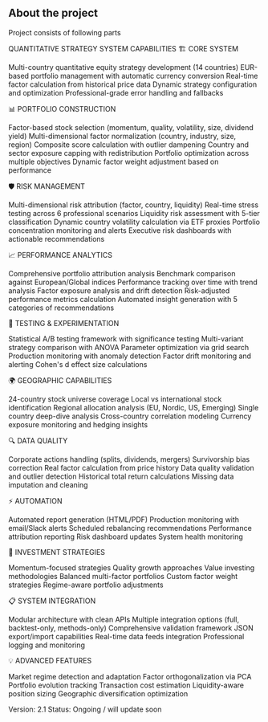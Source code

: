 ## About the project

Project consists of following parts

QUANTITATIVE STRATEGY SYSTEM CAPABILITIES
🏗 CORE SYSTEM

Multi-country quantitative equity strategy development (14 countries)
EUR-based portfolio management with automatic currency conversion
Real-time factor calculation from historical price data
Dynamic strategy configuration and optimization
Professional-grade error handling and fallbacks

📊 PORTFOLIO CONSTRUCTION

Factor-based stock selection (momentum, quality, volatility, size, dividend yield)
Multi-dimensional factor normalization (country, industry, size, region)
Composite score calculation with outlier dampening
Country and sector exposure capping with redistribution
Portfolio optimization across multiple objectives
Dynamic factor weight adjustment based on performance

🛡 RISK MANAGEMENT

Multi-dimensional risk attribution (factor, country, liquidity)
Real-time stress testing across 6 professional scenarios
Liquidity risk assessment with 5-tier classification
Dynamic country volatility calculation via ETF proxies
Portfolio concentration monitoring and alerts
Executive risk dashboards with actionable recommendations

📈 PERFORMANCE ANALYTICS

Comprehensive portfolio attribution analysis
Benchmark comparison against European/Global indices
Performance tracking over time with trend analysis
Factor exposure analysis and drift detection
Risk-adjusted performance metrics calculation
Automated insight generation with 5 categories of recommendations

🧪 TESTING & EXPERIMENTATION

Statistical A/B testing framework with significance testing
Multi-variant strategy comparison with ANOVA
Parameter optimization via grid search
Production monitoring with anomaly detection
Factor drift monitoring and alerting
Cohen's d effect size calculations

🌍 GEOGRAPHIC CAPABILITIES

24-country stock universe coverage
Local vs international stock identification
Regional allocation analysis (EU, Nordic, US, Emerging)
Single country deep-dive analysis
Cross-country correlation modeling
Currency exposure monitoring and hedging insights

🔍 DATA QUALITY

Corporate actions handling (splits, dividends, mergers)
Survivorship bias correction
Real factor calculation from price history
Data quality validation and outlier detection
Historical total return calculations
Missing data imputation and cleaning

⚡ AUTOMATION

Automated report generation (HTML/PDF)
Production monitoring with email/Slack alerts
Scheduled rebalancing recommendations
Performance attribution reporting
Risk dashboard updates
System health monitoring

🎯 INVESTMENT STRATEGIES

Momentum-focused strategies
Quality growth approaches
Value investing methodologies
Balanced multi-factor portfolios
Custom factor weight strategies
Regime-aware portfolio adjustments

📋 SYSTEM INTEGRATION

Modular architecture with clean APIs
Multiple integration options (full, backtest-only, methods-only)
Comprehensive validation framework
JSON export/import capabilities
Real-time data feeds integration
Professional logging and monitoring

💡 ADVANCED FEATURES

Market regime detection and adaptation
Factor orthogonalization via PCA
Portfolio evolution tracking
Transaction cost estimation
Liquidity-aware position sizing
Geographic diversification optimization


Version: 2.1
Status: Ongoing / will update soon

